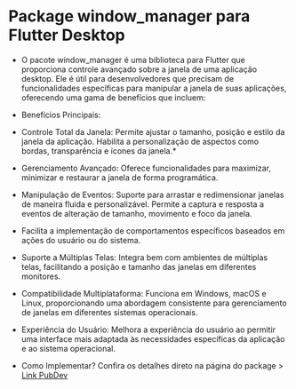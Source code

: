 # Package window_manager para Flutter Desktop


* O pacote window_manager é uma biblioteca para Flutter que proporciona controle avançado sobre a janela de uma aplicação desktop. Ele é útil para desenvolvedores que precisam de funcionalidades específicas para manipular a janela de suas aplicações, oferecendo uma gama de benefícios que incluem:

* Benefícios Principais:

* Controle Total da Janela:
  Permite ajustar o tamanho, posição e estilo da janela da aplicação.
  Habilita a personalização de aspectos como bordas, transparência e ícones da janela.* 

* Gerenciamento Avançado:
  Oferece funcionalidades para maximizar, minimizar e restaurar a janela de forma programática.

* Manipulação de Eventos:
  Suporte para arrastar e redimensionar janelas de maneira fluida e personalizável.
  Permite a captura e resposta a eventos de alteração de tamanho, movimento e foco da janela.

* Facilita a implementação de comportamentos específicos baseados em ações do usuário ou do sistema.

* Suporte a Múltiplas Telas:
  Integra bem com ambientes de múltiplas telas, facilitando a posição e tamanho das janelas em diferentes monitores.

* Compatibilidade Multiplataforma:
  Funciona em Windows, macOS e Linux, proporcionando uma abordagem consistente para gerenciamento de janelas em diferentes sistemas operacionais.

* Experiência do Usuário:
  Melhora a experiência do usuário ao permitir uma interface mais adaptada às necessidades específicas da aplicação e ao sistema operacional.

* Como Implementar?
  Confira os detalhes direto na página do package > [Link PubDev](https://pub.dev/packages/window_manager)